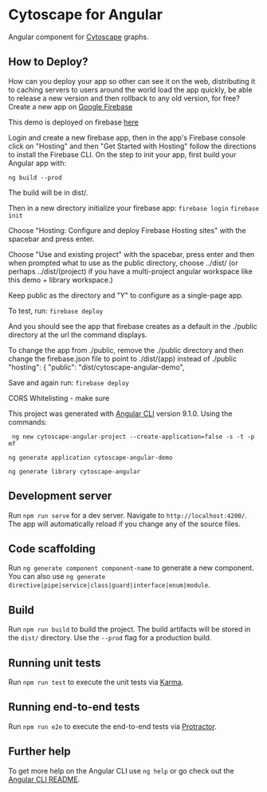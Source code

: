 # Cytoscape for Angular
Angular component for [Cytoscape](https://cytoscape.org) graphs.

## How to Deploy?
How can you deploy your app so other can see it on the web, 
distributing it to caching servers to users around the world
load the app quickly, be able to release a new version and
then rollback to any old version, for free?  Create a new app on
[Google Firebase](console.firebase.google.com)

This demo is deployed on firebase [here](https://cytoscape-angular.firebase-app.com)

Login and create a new firebase app, then in the app's Firebase console click on
"Hosting" and then "Get Started with Hosting" 
follow the directions to install the Firebase CLI. 
On the step to init your app, first build your Angular app with:
 
``ng build --prod``

The build will be in dist/.

Then in a new directory initialize your firebase app:
``firebase login``
``firebase init``

Choose "Hosting: Configure and deploy Firebase Hosting sites" with the spacebar and press enter.

Choose "Use and existing project" with the spacebar, press enter and then when prompted what
to use as the public directory, choose ../dist/ (or perhaps ../dist/(project) if you have a
multi-project angular workspace like this demo + library workspace.)

Keep public as the directory and "Y" to configure as a single-page app.

To test, run:
``firebase deploy``

And you should see the app that firebase creates as a default in the ./public directory
at the url the command displays.

To change the app from ./public, remove the ./public directory and then change the
firebase.json file to point to ./dist/(app) instead of ./public
  "hosting": {
    "public": "dist/cytoscape-angular-demo",
    
Save and again run:
``firebase deploy``
    

CORS Whitelisting - make sure 

This project was generated with [Angular CLI](https://github.com/angular/angular-cli) version 9.1.0.
Using the commands: 

` ng new cytoscape-angular-project --create-application=false -s -t -p mf`

`ng generate application cytoscape-angular-demo`

`ng generate library cytoscape-angular`

## Development server

Run `npm run serve` for a dev server. Navigate to `http://localhost:4200/`. The app will automatically reload if you change any of the source files.

## Code scaffolding

Run `ng generate component component-name` to generate a new component. You can also use `ng generate directive|pipe|service|class|guard|interface|enum|module`.

## Build

Run `npm run build` to build the project. The build artifacts will be stored in the `dist/` directory. Use the `--prod` flag for a production build.

## Running unit tests

Run `npm run test` to execute the unit tests via [Karma](https://karma-runner.github.io).

## Running end-to-end tests

Run `npm run e2e` to execute the end-to-end tests via [Protractor](http://www.protractortest.org/).

## Further help

To get more help on the Angular CLI use `ng help` or go check out the [Angular CLI README](https://github.com/angular/angular-cli/blob/master/README.md).
